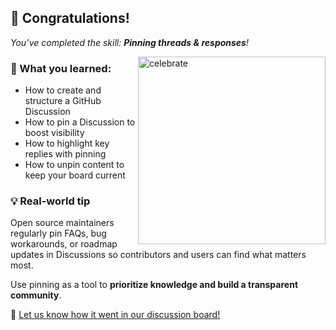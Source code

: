 <!--
  <<< Author notes: Finish >>>
  Review what we learned, ask for feedback, provide next steps.
-->

## 🎉 Congratulations!

_You’ve completed the skill: **Pinning threads & responses**!_

<img src=https://octodex.github.com/images/securityknightocat.jpg alt=celebrate width=300 align=right>

### 🧠 What you learned:

- How to create and structure a GitHub Discussion  
- How to pin a Discussion to boost visibility  
- How to highlight key replies with pinning  
- How to unpin content to keep your board current

### 💡 Real-world tip

Open source maintainers regularly pin FAQs, bug workarounds, or roadmap updates in Discussions so contributors and users can find what matters most.

Use pinning as a tool to **prioritize knowledge and build a transparent community**.

📣 [Let us know how it went in our discussion board!](https://github.com/orgs/skills/discussions)
